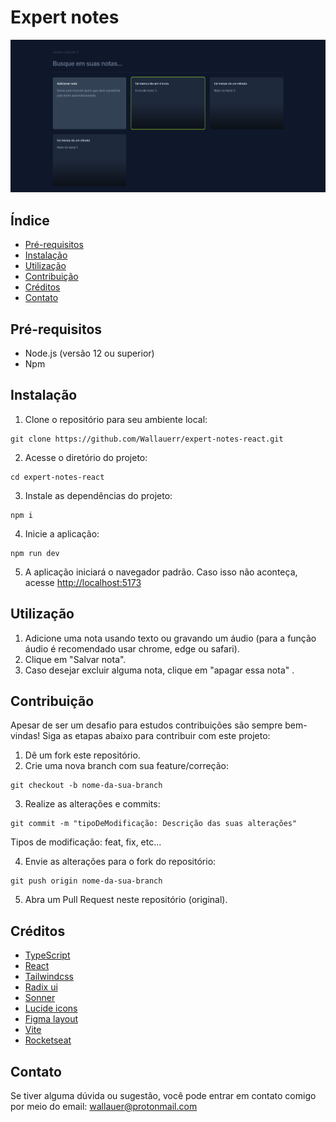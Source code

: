 # Expert notes

![Capa do projeto](./public/project-cover.png)

## Índice

- [Pré-requisitos](#pré-requisitos)
- [Instalação](#instalação)
- [Utilização](#utilização)
- [Contribuição](#contribuição)
- [Créditos](#créditos)
- [Contato](#contato)

## Pré-requisitos

- Node.js (versão 12 ou superior)
- Npm

## Instalação

1. Clone o repositório para seu ambiente local:

```
git clone https://github.com/Wallauerr/expert-notes-react.git
```

2. Acesse o diretório do projeto:

```
cd expert-notes-react
```

3. Instale as dependências do projeto:

```
npm i
```

4. Inicie a aplicação:

```
npm run dev
```

5. A aplicação iniciará o navegador padrão. Caso isso não aconteça, acesse [http://localhost:5173](http://localhost:5173)

## Utilização

1. Adicione uma nota usando texto ou gravando um áudio (para a função áudio é recomendado usar chrome, edge ou safari).
2. Clique em "Salvar nota".
3. Caso desejar excluir alguma nota, clique em "apagar essa nota" .

## Contribuição

Apesar de ser um desafio para estudos contribuições são sempre bem-vindas! Siga as etapas abaixo para contribuir com este projeto:

1. Dê um fork este repositório.
2. Crie uma nova branch com sua feature/correção:

```
git checkout -b nome-da-sua-branch
```

3. Realize as alterações e commits:

```
git commit -m "tipoDeModificação: Descrição das suas alterações"
```

Tipos de modificação: feat, fix, etc...

4. Envie as alterações para o fork do repositório:

```
git push origin nome-da-sua-branch
```

5. Abra um Pull Request neste repositório (original).

## Créditos

- [TypeScript](https://www.typescriptlang.org/)
- [React](https://react.dev/)
- [Tailwindcss](https://tailwindcss.com/)
- [Radix ui](https://www.radix-ui.com/)
- [Sonner](https://sonner.emilkowal.ski/)
- [Lucide icons](https://lucide.dev/)
- [Figma layout]([https://www.figma.com/file/6wi4IWmXZZasc9EBRMEbqr/ToDo-List-•-Desafio-React-(Copy)?node-id=56%3A96&mode=dev](https://www.figma.com/file/5L1y2GngB5oIV7iMf20baN/NLW-expert-%E2%80%A2-Notes-(Community)?type=design&node-id=2-287&mode=design&t=jxrYmZBgFslKdcBa-0))
- [Vite](https://vitejs.dev/)
- [Rocketseat](https://www.rocketseat.com.br/)

## Contato

Se tiver alguma dúvida ou sugestão, você pode entrar em contato comigo por meio do email: wallauer@protonmail.com
